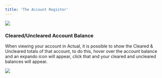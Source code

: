 ```yaml
---
title: 'The Account Register'
---
```


![](/img/using-actual/budget-account-register.png)

### Cleared/Uncleared Account Balance

When viewing your account in Actual, it is possible to show the Cleared & Uncleared totals of that account, to do this, hover over the account balance and an expando icon will appear, click that and your cleared and uncleared balances will appear.

![](/img/cleared-uncleared-expand.png)
